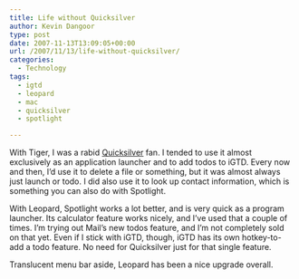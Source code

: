 ```yaml
---
title: Life without Quicksilver
author: Kevin Dangoor
type: post
date: 2007-11-13T13:09:05+00:00
url: /2007/11/13/life-without-quicksilver/
categories:
  - Technology
tags:
  - igtd
  - leopard
  - mac
  - quicksilver
  - spotlight

---
```

With Tiger, I was a rabid [Quicksilver][1] fan. I tended to use it almost exclusively as an application launcher and to add todos to iGTD. Every now and then, I&#8217;d use it to delete a file or something, but it was almost always just launch or todo. I did also use it to look up contact information, which is something you can also do with Spotlight.

With Leopard, Spotlight works a lot better, and is very quick as a program launcher. Its calculator feature works nicely, and I&#8217;ve used that a couple of times. I&#8217;m trying out Mail&#8217;s new todos feature, and I&#8217;m not completely sold on that yet. Even if I stick with iGTD, though, iGTD has its own hotkey-to-add a todo feature. No need for Quicksilver just for that single feature.

Translucent menu bar aside, Leopard has been a nice upgrade overall.

 [1]: http://docs.blacktree.com/quicksilver/what_is_quicksilver